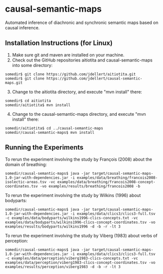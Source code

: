 # causal-semantic-maps
Automated inference of diachronic and synchronic semantic maps based on causal inference.

## Installation Instructions (for Linux)
1) Make sure git and maven are installed on your machine.
2) Check out the GitHub repositories aitiotita and causal-semantic-maps into some directory:
```
somedir$ git clone https://github.com/jdellert/aitiotita.git
somedir$ git clone https://github.com/jdellert/causal-semantic-maps.git
```
3) Change to the aitiotita directory, and execute "mvn install" there:
```
somedir$ cd aitiotita
somedir/aitiotita$ mvn install
```
4) Change to the causal-semantic-maps directory, and execute "mvn install" there:
```
somedir/aitiotita$ cd ../causal-semantic-maps
somedir/causal-semantic-maps$ mvn install
```
## Running the Experiments

To rerun the experiment involving the study by François (2008) about the domain of breathing:
```
somedir/causal-semantic-maps$ java -jar target/causal-semantic-maps-1.0-jar-with-dependencies.jar -i examples/data/breathing/francois2008-isolectic-areas.tsv -vc examples/data/breathing/francois2008-concept-coordinates.tsv -vo examples/results/breathing/francois2008 -b
```
To rerun the experiment involving the study by Wilkins (1996) about bodyparts:
```
somedir/causal-semantic-maps$ java -jar target/causal-semantic-maps-1.0-jar-with-dependencies.jar -i examples/data/clics3/clics3-full.tsv -c examples/data/bodyparts/wilkins1996-clics-concepts.txt -vc examples/data/bodyparts/wilkins1996-clics-concept-coordinates.tsv -vo examples/results/bodyparts/wilkins1996 -d -b -r -lt 3
```
To rerun the experiment involving the study by Viberg (1983) about verbs of perception:
```
somedir/causal-semantic-maps$ java -jar target/causal-semantic-maps-1.0-jar-with-dependencies.jar -i examples/data/clics3/clics3-full.tsv -c examples/data/perception/viberg1983-clics-concepts.txt -vc examples/data/perception/viberg1983-clics-concept-coordinates.tsv -vo examples/results/perception/viberg1983 -d -b -r -lt 3
```
